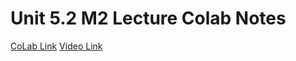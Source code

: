 # Unit 5.2 M2 Lecture Colab Notes

[CoLab Link](https://colab.research.google.com/drive/1NyIVJtWaXNbRGt4oOTPC5-8MNiD-y2Gl?usp=sharing)
[Video Link]()